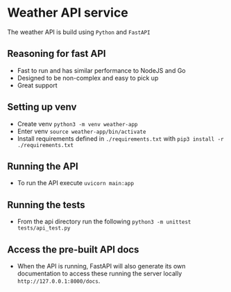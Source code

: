 # Weather API service

The weather API is build using `Python` and `FastAPI`

## Reasoning for fast API

- Fast to run and has similar performance to NodeJS and Go
- Designed to be non-complex and easy to pick up
- Great support

## Setting up venv

- Create venv `python3 -m venv weather-app`
- Enter venv `source weather-app/bin/activate`
- Install requirements defined in `./requirements.txt` with `pip3 install -r ./requirements.txt`

## Running the API

- To run the API execute `uvicorn main:app`

## Running the tests

- From the api directory run the following `python3 -m unittest tests/api_test.py`

## Access the pre-built API docs

- When the API is running, FastAPI will also generate its own documentation
 to access these running the server locally `http://127.0.0.1:8000/docs`.
